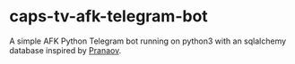 # caps-tv-afk-telegram-bot
A simple AFK Python Telegram bot running
 on python3 with an sqlalchemy database inspired by [Pranaov](https://t.me/pranaovs).
